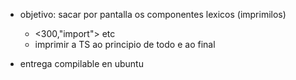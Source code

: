 + objetivo: sacar por pantalla os componentes lexicos (imprimilos)
    + <300,"import"> etc
    + imprimir a TS ao principio de todo e ao final

+ entrega compilable en ubuntu